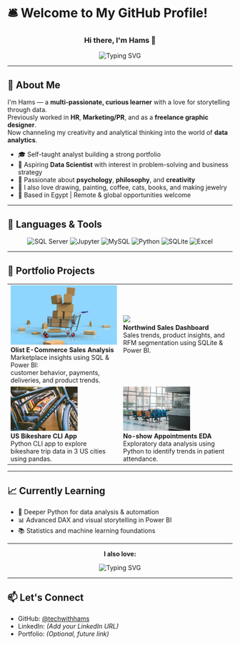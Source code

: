 # 🛎️ Welcome to My GitHub Profile!

<h3 align="center">Hi there, I'm Hams 👋</h3>

<p align="center">
  <img 
    src="https://readme-typing-svg.demolab.com?font=Fira+Code&weight=700&size=28&pause=1&color=00FFD0&center=true&vCenter=true&repeat=true&width=700&lines=Data+Analyst+%F0%9F%93%8A;SQL+Enthusiast+%F0%9F%A7%AE;Python+Learner+%F0%9F%90%8D;Dashboard+Designer+%F0%9F%93%88;Excel+Specialist+%F0%9F%93%8A" 
    alt="Typing SVG"
  />
</p>


---

## 🧭 About Me

I'm Hams — a **multi-passionate, curious learner** with a love for storytelling through data.  
Previously worked in **HR**, **Marketing/PR**, and as a **freelance graphic designer**.  
Now channeling my creativity and analytical thinking into the world of **data analytics**.

- 🎓 Self-taught analyst building a strong portfolio
- 🎯 Aspiring **Data Scientist** with interest in problem-solving and business strategy
- 🧠 Passionate about **psychology**, **philosophy**, and **creativity**
- 🎨 I also love drawing, painting, coffee, cats, books, and making jewelry  
- 📍 Based in Egypt | Remote & global opportunities welcome

---

## 🧰 Languages & Tools

<p align="center">
  <img src="https://www.svgrepo.com/show/303229/microsoft-sql-server-logo.svg" alt="SQL Server" width="120" height="120"/>
  <img src="https://www.svgrepo.com/show/353949/jupyter.svg" alt="Jupyter" width="120" height="120"/>
  <img src="https://www.svgrepo.com/show/355133/mysql.svg" alt="MySQL" width="120" height="120"/>
  <img src="https://www.svgrepo.com/show/452091/python.svg" alt="Python" width="120" height="120"/>
  <img src="https://www.svgrepo.com/show/354381/sqlite.svg" alt="SQLite" width="120" height="120"/>
  <img src="https://www.svgrepo.com/show/303193/microsoft-excel-2013-logo.svg" alt="Excel" width="120" height="120"/>
</p>



---

## 📂 Portfolio Projects

<table>
  <tr>
    <td width="50%">
      <img src="Images/olist.jpg" width="500"><br>
      <b>Olist E-Commerce Sales Analysis</b><br>
      Marketplace insights using SQL & Power BI:<br> 
      customer behavior, payments, deliveries, and product trends.
    </td>
    <td width="50%">
      <img src="Images/northwind.jpg" width="150"><br>
      <b>Northwind Sales Dashboard</b><br>
      Sales trends, product insights, and RFM segmentation using SQLite & Power BI.
    </td>
  </tr>
  <tr>
    <td width="50%">
      <img src="Images/bikeshare.jpg" width="150"><br>
      <b>US Bikeshare CLI App</b><br>
      Python CLI app to explore bikeshare trip data in 3 US cities using pandas.
    </td>
    <td width="50%">
      <img src="Images/no_show.jpg" width="150"><br>
      <b>No-show Appointments EDA</b><br>
      Exploratory data analysis using Python to identify trends in patient attendance.
    </td>
  </tr>
</table>


  



---

## 📈 Currently Learning

- 🐍 Deeper Python for data analysis & automation  
- 📊 Advanced DAX and visual storytelling in Power BI  
- 📚 Statistics and machine learning foundations  

---

<p align="center"><strong>I also love:</strong></p>
<p align="center">
  <img 
    src="https://readme-typing-svg.demolab.com?font=Fira+Code&weight=700&size=24&pause=1&color=00FFD0&center=true&vCenter=true&repeat=true&width=400&lines=☕+Coffee;🐱+Cats;📚+Books;🎨+Art;💍+Jewelry" 
    alt="Typing SVG"
  />
</p>



---

## 📫 Let's Connect

- GitHub: [@techwithhams](https://github.com/techwithhams)  
- LinkedIn: *(Add your LinkedIn URL)*  
- Portfolio: *(Optional, future link)*  


